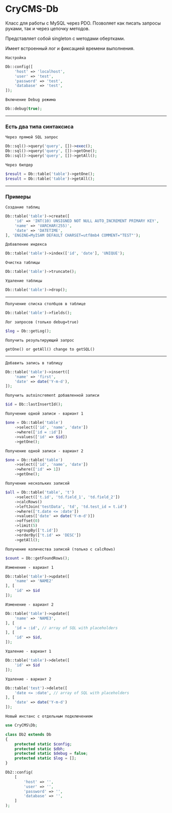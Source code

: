 # CryCMS-Db

Класс для работы с MySQL через PDO.
Позволяет как писать запросы руками, так и через цепочку методов.

Представляет собой singleton с методами обертками.

Имеет встроенный лог и фиксацией времени выполнения.

`Настройка`
```php
Db::config([
    'host' => 'localhost',
    'user' => 'test',
    'password' => 'test',
    'database' => 'test',
]);
```

`Включение Debug режима`
```php
Db::debug(true);
```
---

### Есть два типа синтаксиса

`Через прямой SQL запрос`
```php
Db::sql()->query('query', [])->exec();
Db::sql()->query('query', [])->getOne();
Db::sql()->query('query', [])->getAll();
```

`Через билдер`
```php
$result = Db::table('table')->getOne();
$result = Db::table('table')->getAll();
```
---

### Примеры

`Создание таблиц`
```php
Db::table('table')->create([
    'id' => 'INT(10) UNSIGNED NOT NULL AUTO_INCREMENT PRIMARY KEY',
    'name' => 'VARCHAR(255)',
    'date' => 'DATETIME',
], 'ENGINE=MyISAM DEFAULT CHARSET=utf8mb4 COMMENT="TEST"');
```

`Добавление индекса`
```php
Db::table('table')->index(['id', 'date'], 'UNIQUE');
```

`Очистка таблицы`
```php
Db::table('table')->truncate();
```

`Удаление таблицы`
```php
Db::table('table')->drop();
```
---

`Получение списка столбцов в таблице`
```php
Db::table('table')->fields();
```

`Лог запросов (только debug=true)`
```php
$log = Db::getLog();
```

`Получить результирующий запрос`
```text
getOne() or getAll() change to getSQL()
```
---

`Добавить запись в таблицу`
```php
Db::table('table')->insert([
    'name' => 'first',
    'date' => date('Y-m-d'),
]);
```

`Получить autoincrement добавленной записи`
```php
$id = Db::lastInsertId();
```

`Получение одной записи - вариант 1`
```php
$one = Db::table('table')
    ->select(['id', 'name', 'date'])
    ->where(['id = :id'])
    ->values(['id' => $id])
    ->getOne();
```

`Получение одной записи - вариант 2`
```php
$one = Db::table('table')
    ->select(['id', 'name', 'date'])
    ->where(['id' => 1])
    ->getOne();
```

`Получение нескольких записей`
```php
$all = Db::table('table', 't')
    ->select(['t.id', 'td.field_1', 'td.field_2'])
    ->calcRows()
    ->leftJoin('testData', 'td', 'td.test_id = t.id')
    ->where(['t.date <= :date'])
    ->values(['date' => date('Y-m-d')])
    ->offset(0)
    ->limit(5)
    ->groupBy(['t.id'])
    ->orderBy(['t.id' => 'DESC'])
    ->getAll();
```

`Получение количества записей (только с calcRows)`
```php
$count = Db::getFoundRows();
```

`Изменение - вариант 1`
```php
Db::table('table')->update([
    'name' => 'NAME2'
], [
    'id' => $id
]);
```

`Изменение - вариант 2`
```php
Db::table('table')->update([
    'name' => 'NAME3',
], [
    'id = :id', // array of SQL with placeholders
], [
    'id' => $id,
]);
```

`Удаление - вариант 1`
```php
Db::table('table')->delete([
    'id' => $id
]);
```

`Удаление - вариант 2`
```php
Db::table('test')->delete([
    'date <= :date', // array of SQL with placeholders
], [
    'date' => date('Y-m-d')
]);
```

`Новый инстанс с отдельным подключением`
```php
use CryCMS\Db;

class Db2 extends Db
{
    protected static $config;
    protected static $dbh;
    protected static $debug = false;
    protected static $log = [];
}

Db2::config(
    [
        'host' => '',
        'user' => '',
        'password' => '',
        'database' => '',
    ]
);
```


